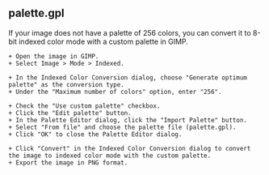 ## palette.gpl

If your image does not have a palette of 256 colors, you can convert it to 8-bit indexed color mode with a custom palette in GIMP.
    
    + Open the image in GIMP.
    + Select Image > Mode > Indexed.

    + In the Indexed Color Conversion dialog, choose "Generate optimum palette" as the conversion type.
    + Under the "Maximum number of colors" option, enter "256".

    + Check the "Use custom palette" checkbox.
    + Click the "Edit palette" button.
    + In the Palette Editor dialog, click the "Import Palette" button.
    + Select "From file" and choose the palette file (palette.gpl).
    + Click "OK" to close the Palette Editor dialog.

    + Click "Convert" in the Indexed Color Conversion dialog to convert the image to indexed color mode with the custom palette.
    + Export the image in PNG format.
